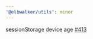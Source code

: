 ```yaml
---
'@elbwalker/utils': minor
---
```


sessionStorage device age
[#413](https://github.com/elbwalker/walkerOS/issues/413)
